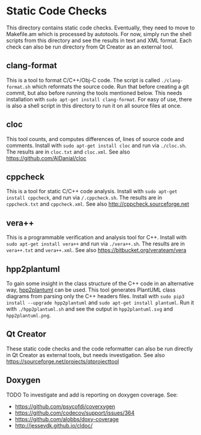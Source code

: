 # Static Code Checks

This directory contains static code checks. Eventually, they need to move to Makefile.am which is processed by autotools. For now, simply run the shell scripts from this directory and see the results in text and XML format. Each check can also be run directory from Qt Creator as an external tool.


## clang-format

This is a tool to format C/C++/Obj-C code. The script is called `./clang-format.sh` which reformats the source code. Run that before creating a git commit, but also before running the tools mentioned below. This needs installation with `sudo apt-get install clang-format`. For easy of use, there is also a shell script in this directory to run it on all source files at once.


## cloc

This tool counts, and computes differences of, lines of source code and comments. Install with `sudo apt-get install cloc` and run via `./cloc.sh`. The results are in `cloc.txt` and `cloc.xml`. See also https://github.com/AlDanial/cloc


## cppcheck

This is a tool for static C/C++ code analysis. Install with `sudo apt-get install cppcheck`, and run via `/.cppcheck.sh`. The results are in `cppcheck.txt` and `cppcheck.xml`. See also http://cppcheck.sourceforge.net


## vera++

This is a programmable verification and analysis tool for C++. Install with `sudo apt-get install vera++` and run via `./vera++.sh`. The results are in `vera++.txt` and `vera++.xml`. See also https://bitbucket.org/verateam/vera


## hpp2plantuml

To gain some insight in the class structure of the C++ code in an alternative way, [hpp2plantuml](https://pypi.org/project/hpp2plantuml/) can be used. This tool generates PlantUML class diagrams from parsing only the C++ headers files. Install with `sudo pip3 install --upgrade hpp2plantuml` and `sudo apt-get install plantuml`. Run it with `./hpp2plantuml.sh` and see the output in `hpp2plantuml.svg` and `hpp2plantuml.png`.


## Qt Creator

These static code checks and the code reformatter can also be run directly in Qt Creator as external tools, but needs investigation. See also https://sourceforge.net/projects/qtprojecttool


## Doxygen

TODO To investigate and add is reporting on doxygen coverage. See:
* https://github.com/psycofdj/coverxygen
* https://github.com/codecov/support/issues/364
* https://github.com/alobbs/doxy-coverage
* http://jessevdk.github.io/cldoc/
